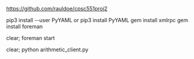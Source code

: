 https://github.com/rauldoe/cpsc551proj2 


pip3 install --user PyYAML
or 
pip3 install PyYAML
gem install xmlrpc 
gem install foreman

clear; foreman start

clear; python arithmetic_client.py

